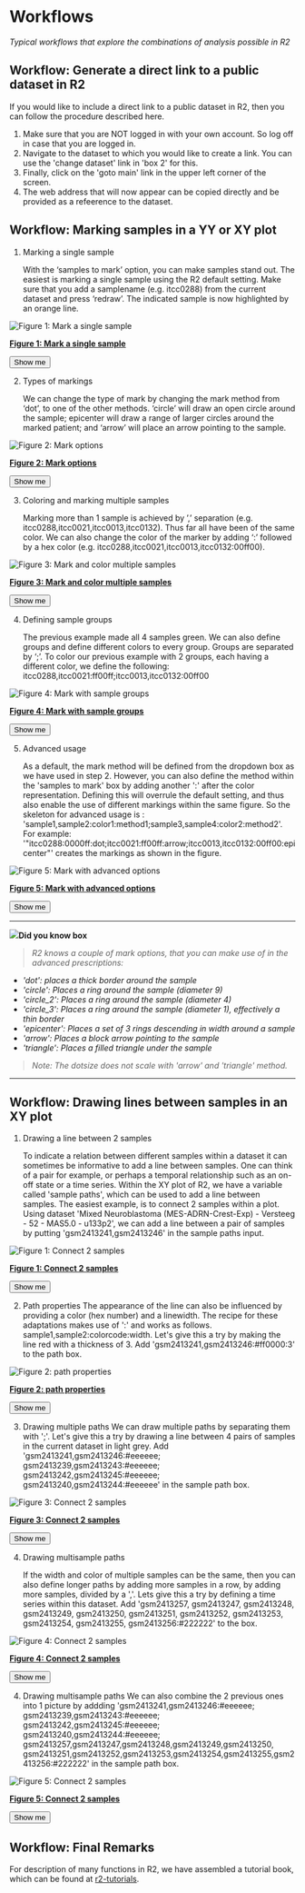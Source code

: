<a id="r2_workflows"> </a>


Workflows
===========================================

*Typical workflows that explore the combinations of analysis possible in R2*

Workflow: Generate a direct link to a public dataset in R2
-----

If you would like to include a direct link to a public dataset in R2, then you can follow the procedure described here.

1.  Make sure that you are NOT logged in with your own account. So log off in case that you are logged in.
2.  Navigate to the dataset to which you would like to create a link. You can use the 'change dataset' link in 'box 2' for this.
3.  Finally, click on the 'goto main' link in the upper left corner of the screen.
4.  The web address that will now appear can be copied directly and be provided as a refeerence to the dataset.


Workflow: Marking samples in a YY or XY plot
-----

1.  Marking a single sample

	With the ‘samples to mark’ option, you can make samples stand out. The easiest is marking a single sample using the R2 default setting. Make sure that you add a samplename (e.g. itcc0288) from the current dataset and press ‘redraw’. The indicated sample is now highlighted by an orange line.

![Figure 1: Mark a single sample](_static/images/marksam_001.png)

[**Figure 1: Mark a single sample**](_static/images/marksam_001.png)

<form name="mark_single_sample" action="https://hgserver1.amc.nl/cgi-bin/r2/main.cgi" enctype="multipart/form-data" target="R2" method="post">
  <input type="hidden" name="option" value="display2">
  <input type="hidden" name="table" value="ps_avgpres_nbadam88_u133p2">
  <input type="hidden" name="graphtype" value="YY">
  <input type="hidden" name="cortype" value="transform_2log">
  <input type="hidden" name="factor" value="209757_s_at">
  <input type="hidden" name="factor2" value="209757_s_at">
  <input type="hidden" name="marksam" value="itcc0288">
  <button type="submit">Show me</button>
</form>

2.  Types of markings

	We can change the type of mark by changing the mark method from ‘dot’, to one of the other methods. ‘circle’ will draw an open circle around the sample; epicenter will draw a range of larger circles around the marked patient; and ‘arrow’ will place an arrow pointing to the sample.

![Figure 2: Mark options](_static/images/marksam_002.png)

[**Figure 2: Mark options**](_static/images/marksam_002.png)

<form name="mark_single_sample_epi" action="https://hgserver1.amc.nl/cgi-bin/r2/main.cgi" enctype="multipart/form-data" target="R2" method="post">
  <input type="hidden" name="option" value="display2">
  <input type="hidden" name="table" value="ps_avgpres_nbadam88_u133p2">
  <input type="hidden" name="graphtype" value="YY">
  <input type="hidden" name="cortype" value="transform_2log">
  <input type="hidden" name="factor" value="209757_s_at">
  <input type="hidden" name="factor2" value="209757_s_at">
  <input type="hidden" name="exageratemark" value="epicenter">
  <input type="hidden" name="marksam" value="itcc0288">
  <button type="submit">Show me</button>
</form>	

3.  Coloring and marking multiple samples

	Marking more than 1 sample is achieved by ’,’ separation (e.g. itcc0288,itcc0021,itcc0013,itcc0132).
Thus far all have been of the same color. We can also change the color of the marker by adding ‘:’ followed by a hex color (e.g. itcc0288,itcc0021,itcc0013,itcc0132:00ff00).

![Figure 3: Mark and color multiple samples](_static/images/marksam_003.png)

[**Figure 3: Mark and color multiple samples**](_static/images/marksam_003.png)

<form name="mark_multi_sample_circle" action="https://hgserver1.amc.nl/cgi-bin/r2/main.cgi" enctype="multipart/form-data" target="R2" method="post">
  <input type="hidden" name="option" value="display2">
  <input type="hidden" name="table" value="ps_avgpres_nbadam88_u133p2">
  <input type="hidden" name="graphtype" value="YY">
  <input type="hidden" name="cortype" value="transform_2log">
  <input type="hidden" name="factor" value="209757_s_at">
  <input type="hidden" name="factor2" value="209757_s_at">
  <input type="hidden" name="exageratemark" value="yes">
  <input type="hidden" name="marksam" value="itcc0288,itcc0021,itcc0013,itcc0132:00ff00">
  <button type="submit">Show me</button>
</form>

4.  Defining sample groups

	The previous example made all 4 samples green. We can also define groups and define different colors to every group. Groups are separated by ‘;’. To color our previous example with 2 groups, each having a different color, we define the following: itcc0288,itcc0021:ff00ff;itcc0013,itcc0132:00ff00

![Figure 4: Mark with sample groups](_static/images/marksam_004.png)

[**Figure 4: Mark with sample groups**](_static/images/marksam_004.png)

<form name="mark_group_sample_circle" action="https://hgserver1.amc.nl/cgi-bin/r2/main.cgi" enctype="multipart/form-data" target="R2" method="post">
  <input type="hidden" name="option" value="display2">
  <input type="hidden" name="table" value="ps_avgpres_nbadam88_u133p2">
  <input type="hidden" name="graphtype" value="YY">
  <input type="hidden" name="cortype" value="transform_2log">
  <input type="hidden" name="factor" value="209757_s_at">
  <input type="hidden" name="factor2" value="209757_s_at">
  <input type="hidden" name="exageratemark" value="yes">
  <input type="hidden" name="marksam" value="itcc0288,itcc0021:ff00ff;itcc0013,itcc0132:00ff00">
  <button type="submit">Show me</button>
</form>

5.  Advanced usage

	As a default, the mark method will be defined from the dropdown box as we have used in step 2. However, you can also define the method within the 'samples to mark' box by adding another ':' after the color representation. Defining this will overrule the default setting, and thus also enable the use of different markings within the same figure. So the skeleton for advanced usage is : 
'sample1,sample2:color1:method1;sample3,sample4:color2:method2'. For example: '"itcc0288:0000ff:dot;itcc0021:ff00ff:arrow;itcc0013,itcc0132:00ff00:epicenter"' creates the markings as shown in the figure.

![Figure 5: Mark with advanced options](_static/images/marksam_005.png)

[**Figure 5: Mark with advanced options**](_static/images/marksam_005.png)

<form name="mark_group_sample_circle_advanced" action="https://hgserver1.amc.nl/cgi-bin/r2/main.cgi" enctype="multipart/form-data" target="R2" method="post">
  <input type="hidden" name="option" value="display2">
  <input type="hidden" name="table" value="ps_avgpres_nbadam88_u133p2">
  <input type="hidden" name="graphtype" value="YY">
  <input type="hidden" name="cortype" value="transform_2log">
  <input type="hidden" name="factor" value="209757_s_at">
  <input type="hidden" name="factor2" value="209757_s_at">
  <input type="hidden" name="exageratemark" value="yes">
  <input type="hidden" name="marksam" value="itcc0288:0000ff:dot;itcc0021:ff00ff:arrow;itcc0013,itcc0132:00ff00:epicenter">
  <button type="submit">Show me</button>
</form>

---------
  ![](_static/images/R2d2_logo.png)**Did you know box**
  

>*R2 knows a couple of mark options, that you can make use of in the advanced prescriptions:* 
 - *'dot': places a thick border around the sample*
 - *'circle': Places a ring around the sample (diameter 9)*
 - *'circle_2': Places a ring around the sample (diameter 4)*
 - *'circle_3': Places a ring around the sample (diameter 1), effectively a thin border*
 - *'epicenter': Places a set of 3 rings descending in width around a sample*
 - *'arrow': Places a block arrow pointing to the sample*
 - *'triangle': Places a filled triangle under the sample*

>*Note: The dotsize does not scale with 'arrow' and 'triangle' method.*

---------

Workflow: Drawing lines between samples in an XY plot
-----

1. Drawing a line between 2 samples

	To indicate a relation between different samples within a dataset it can sometimes be informative to add a line between samples. One can think of a pair for example, or perhaps a temporal relationship such as an on-off state or a time series. Within the XY plot of R2, we have a variable called 'sample paths', which can be used to add a line between samples. The easiest example, is to connect 2 samples within a plot. Using dataset 'Mixed Neuroblastoma (MES-ADRN-Crest-Exp) - Versteeg - 52 - MAS5.0 - u133p2', we can add a line between a pair of samples by putting 'gsm2413241,gsm2413246' in the sample paths input.

![Figure 1: Connect 2 samples](_static/images/samplepath_001.png)

[**Figure 1: Connect 2 samples**](_static/images/samplepath_001.png)

<form name="path_add_line" action="https://hgserver1.amc.nl/cgi-bin/r2/main.cgi" enctype="multipart/form-data" target="R2" method="post">
  <input type="hidden" name="option" value="display2">
  <input type="hidden" name="table" value="ps_avgpres_gsenatgen2017geo52_u133p2">
  <input type="hidden" name="graphtype" value="XY">
  <input type="hidden" name="dotsize" value="6">
  <input type="hidden" name="cortype" value="transform_none">
  <input type="hidden" name="selectedtrack" value="adrn_score">
  <input type="hidden" name="selectedtracky" value="mes_score">
  <input type="hidden" name="chainedsams" value="gsm2413241,gsm2413246">
  <button type="submit">Show me</button>
</form>

2. Path properties
	The appearance of the line can also be influenced by providing a color (hex number) and a linewidth. The recipe for these adaptations makes use of ':' and works as follows. sample1,sample2:colorcode:width. Let's give this a try by making the line red with a thickness of 3. Add 'gsm2413241,gsm2413246:#ff0000:3' to the path box.  
	
![Figure 2: path properties](_static/images/samplepath_002.png)

[**Figure 2: path properties**](_static/images/samplepath_002.png)

<form name="path_add_line" action="https://hgserver1.amc.nl/cgi-bin/r2/main.cgi" enctype="multipart/form-data" target="R2" method="post">
  <input type="hidden" name="option" value="display2">
  <input type="hidden" name="table" value="ps_avgpres_gsenatgen2017geo52_u133p2">
  <input type="hidden" name="graphtype" value="XY">
  <input type="hidden" name="dotsize" value="6">
  <input type="hidden" name="cortype" value="transform_none">
  <input type="hidden" name="selectedtrack" value="adrn_score">
  <input type="hidden" name="selectedtracky" value="mes_score">
  <input type="hidden" name="chainedsams" value="gsm2413241,gsm2413246:#ff0000:3">
  <button type="submit">Show me</button>
</form>

3. Drawing multiple paths
	We can draw multiple paths by separating them with ';'. Let's give this a try by drawing a line between 4 pairs of samples in the current dataset in light grey. Add 'gsm2413241,gsm2413246:#eeeeee; gsm2413239,gsm2413243:#eeeeee; gsm2413242,gsm2413245:#eeeeee; gsm2413240,gsm2413244:#eeeeee' in the sample path box.
	
![Figure 3: Connect 2 samples](_static/images/samplepath_003.png)

[**Figure 3: Connect 2 samples**](_static/images/samplepath_003.png)

<form name="path_add_line" action="https://hgserver1.amc.nl/cgi-bin/r2/main.cgi" enctype="multipart/form-data" target="R2" method="post">
  <input type="hidden" name="option" value="display2">
  <input type="hidden" name="table" value="ps_avgpres_gsenatgen2017geo52_u133p2">
  <input type="hidden" name="graphtype" value="XY">
  <input type="hidden" name="dotsize" value="6">
  <input type="hidden" name="cortype" value="transform_none">
  <input type="hidden" name="selectedtrack" value="adrn_score">
  <input type="hidden" name="selectedtracky" value="mes_score">
  <input type="hidden" name="chainedsams" value="gsm2413241,gsm2413246:#eeeeee;gsm2413239,gsm2413243:#eeeeee;gsm2413242,gsm2413245:#eeeeee;gsm2413240,gsm2413244:#eeeeee">
  <button type="submit">Show me</button>
</form>

4. Drawing multisample paths

	If the width and color of multiple samples can be the same, then you can also define longer paths by adding more samples in a row, by adding more samples, divided by a ','. Lets give this a try by defining a time series within this dataset. Add 'gsm2413257, gsm2413247, gsm2413248, gsm2413249, gsm2413250, gsm2413251, gsm2413252, gsm2413253, gsm2413254, gsm2413255, gsm2413256:#222222' to the box. 

	
![Figure 4: Connect 2 samples](_static/images/samplepath_004.png)

[**Figure 4: Connect 2 samples**](_static/images/samplepath_004.png)

<form name="path_add_line" action="https://hgserver1.amc.nl/cgi-bin/r2/main.cgi" enctype="multipart/form-data" target="R2" method="post">
  <input type="hidden" name="option" value="display2">
  <input type="hidden" name="table" value="ps_avgpres_gsenatgen2017geo52_u133p2">
  <input type="hidden" name="graphtype" value="XY">
  <input type="hidden" name="dotsize" value="6">
  <input type="hidden" name="cortype" value="transform_none">
  <input type="hidden" name="selectedtrack" value="adrn_score">
  <input type="hidden" name="selectedtracky" value="mes_score">
  <input type="hidden" name="chainedsams" value="gsm2413257,gsm2413247,gsm2413248,gsm2413249,gsm2413250,gsm2413251,gsm2413252,gsm2413253,gsm2413254,gsm2413255,gsm2413256:#222222">
  <button type="submit">Show me</button>
</form>

4. Drawing multisample paths
	We can also combine the 2 previous ones into 1 picture by addding 'gsm2413241,gsm2413246:#eeeeee; gsm2413239,gsm2413243:#eeeeee; gsm2413242,gsm2413245:#eeeeee; gsm2413240,gsm2413244:#eeeeee; gsm2413257,gsm2413247,gsm2413248,gsm2413249,gsm2413250, gsm2413251,gsm2413252,gsm2413253,gsm2413254,gsm2413255,gsm2413256:#222222' in the sample path box.
	
![Figure 5: Connect 2 samples](_static/images/samplepath_005.png)

[**Figure 5: Connect 2 samples**](_static/images/samplepath_005.png)

<form name="path_add_line" action="https://hgserver1.amc.nl/cgi-bin/r2/main.cgi" enctype="multipart/form-data" target="R2" method="post">
  <input type="hidden" name="option" value="display2">
  <input type="hidden" name="table" value="ps_avgpres_gsenatgen2017geo52_u133p2">
  <input type="hidden" name="graphtype" value="XY">
  <input type="hidden" name="dotsize" value="6">
  <input type="hidden" name="cortype" value="transform_none">
  <input type="hidden" name="selectedtrack" value="adrn_score">
  <input type="hidden" name="selectedtracky" value="mes_score">
  <input type="hidden" name="chainedsams" value="gsm2413241,gsm2413246:#eeeeee;gsm2413239,gsm2413243:#eeeeee;gsm2413242,gsm2413245:#eeeeee;gsm2413240,gsm2413244:#eeeeee;gsm2413257,gsm2413247,gsm2413248,gsm2413249,gsm2413250,gsm2413251,gsm2413252,gsm2413253,gsm2413254,gsm2413255,gsm2413256:#222222">
  <button type="submit">Show me</button>
</form>


Workflow: Final Remarks
-----

For description of many functions in R2, we have assembled a tutorial book, which can be found at [r2-tutorials](http://r2-tutorials.readthedocs.io/en/latest/index.html "R2 turorials at ReadTheDocs").

  







